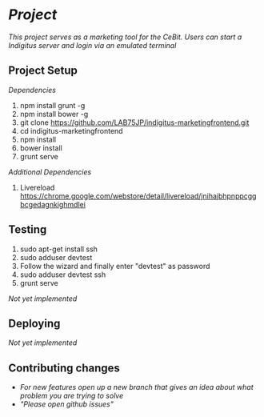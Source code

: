 # _Project_

_This project serves as a marketing tool for the CeBit. Users can start a Indigitus server and login via an emulated terminal_

## Project Setup

_Dependencies_

1. npm install grunt -g 
2. npm install bower -g 
3. git clone https://github.com/LAB75JP/indigitus-marketingfrontend.git
4. cd indigitus-marketingfrontend
5. npm install
6. bower install 
7. grunt serve

_Additional Dependencies_

1. Livereload https://chrome.google.com/webstore/detail/livereload/jnihajbhpnppcggbcgedagnkighmdlei

## Testing

1. sudo apt-get install ssh
2. sudo adduser devtest
3. Follow the wizard and finally enter "devtest" as password
4. sudo adduser devtest ssh
5. grunt serve

_Not yet implemented_

## Deploying

 _Not yet implemented_

## Contributing changes

- _For new features open up a new branch that gives an idea about what problem you are trying to solve_
- _"Please open github issues"_
